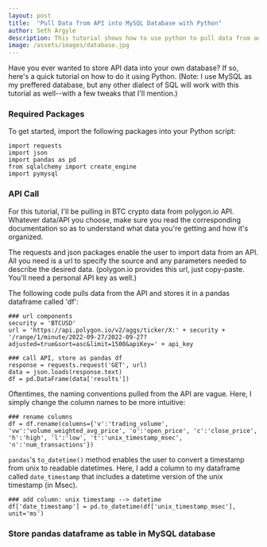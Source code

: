 ```yaml
---
layout: post
title:  "Pull Data from API into MySQL Database with Python"
author: Seth Argyle
description: This tutorial shows how to use python to pull data from an API and store it in tables in a MySQL database.
image: /assets/images/database.jpg
---
```


Have you ever wanted to store API data into your own database? If so, here's a quick tutorial on how to do it using Python. (Note: I use MySQL as my preffered database, but any other dialect of SQL will work with this tutorial as well--with a few tweaks that I'll mention.)


### Required Packages
To get started, import the following packages into your Python script:

```
import requests
import json
import pandas as pd
from sqlalchemy import create_engine
import pymysql
```

### API Call
For this tutorial, I'll be pulling in BTC crypto data from polygon.io API. Whatever data/API you choose, make sure you read the corresponding documentation so as to understand what data you're getting and how it's organized.

The requests and json packages enable the user to import data from an API. All you need is a url to specify the source and any parameters needed to describe the desired data. (polygon.io provides this url, just copy-paste. You'll need a personal API key as well.)

The following code pulls data from the API and stores it in a pandas dataframe called 'df':
```
### url components
security = 'BTCUSD'
url = 'https://api.polygon.io/v2/aggs/ticker/X:' + security + '/range/1/minute/2022-09-27/2022-09-27?adjusted=true&sort=asc&limit=1500&apiKey=' + api_key

### call API, store as pandas df
response = requests.request('GET', url)
data = json.loads(response.text)
df = pd.DataFrame(data['results'])
```

Oftentimes, the naming conventions pulled from the API are vague. Here, I simply change the column names to be more intuitive:
```
### rename columns
df = df.rename(columns={'v':'trading_volume', 'vw':'volume_weighted_avg_price', 'o':'open_price', 'c':'close_price', 'h':'high', 'l':'low', 't':'unix_timestamp_msec', 'n':'num_transactions'})
```

`pandas`'s `to_datetime()` method enables the user to convert a timestamp from unix to readable datetimes. Here, I add a column to my dataframe called `date_timestamp` that includes a datetime version of the unix timestamp (in Msec).
```
### add column: unix timestamp --> datetime
df['date_timestamp'] = pd.to_datetime(df['unix_timestamp_msec'], unit='ms')
```

### Store pandas dataframe as table in MySQL database



